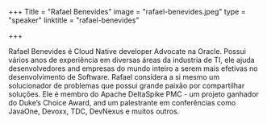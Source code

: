 +++
Title = "Rafael Benevides"
image = "rafael-benevides.jpeg"
type = "speaker"
linktitle = "rafael-benevides"

+++

Rafael Benevides é Cloud Native developer Advocate na Oracle. Possui vários anos de experiência em diversas áreas da industria de TI, ele ajuda desenvolvedores and empresas do mundo inteiro a serem mais efetivas no desenvolvimento de Software. Rafael considera a si mesmo um solucionador de problemas que possui grande paixão por compartilhar soluções. Ele é membro do Apache DeltaSpike PMC - um projeto ganhador do Duke’s Choice Award, and um palestrante em conferências como JavaOne, Devoxx, TDC, DevNexus e muitos outros.
